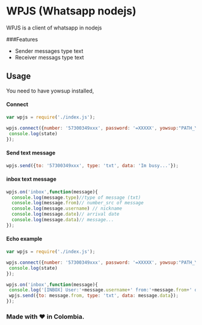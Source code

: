# WPJS (Whatsapp nodejs)

WPJS is a client of whatsapp in nodejs

###Features
* Sender messages type text
* Receiver messags type text


## Usage
 You need to have yowsup installed, 
 
#### Connect
```javascript
var wpjs = require('./index.js');

wpjs.connect({number: '57300349xxx', password: '=XXXXX', yowsup:"PATH_YOWSUP_INSTALLED"}, function(state){
 console.log(state)
}); 
```

#### Send text message
```javascript
wpjs.send({to: '57300349xxx', type: 'txt', data: 'Im busy...'}); 
```
#### inbox text message
```javascript
wpjs.on('inbox',function(message){
  console.log(message.type)//type of message (txt)
  console.log(message.from)// number_src of message
  console.log(message.username) // nickname 
  console.log(message.date)// arrival date
  console.log(message.data)// message...
}); 
```

#### Echo example
```javascript
var wpjs = require('./index.js');

wpjs.connect({number: '57300349xxx', password: '=XXXXX', yowsup:"PATH_YOWSUP_INSTALLED"}, function(state){
 console.log(state)
});

wpjs.on('inbox',function(message){
 console.log('[INBOX] User:'+message.username+' from:'+message.from+' data: '+message.data);
 wpjs.send({to: message.from, type: 'txt', data: message.data}); 
}); 
```

### Made with :heart: in Colombia.

